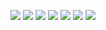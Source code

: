 ![](../pics/mysqlslap01.png)
![](../pics/mysqlslap02.png)
![](../pics/mysqlslap03.png)
![](../pics/mysqlslap04.png)
![](../pics/mysqlslap05.png)
![](../pics/mysqlslap06.png)
![](../pics/mysqlslap07.png)